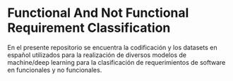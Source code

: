 # Functional And Not Functional Requirement Classification

En el presente repositorio se encuentra la codificación y los datasets en español utilizados para la realización de diversos modelos de machine/deep learning para la clasificación de requerimientos de software en funcionales y no funcionales.
